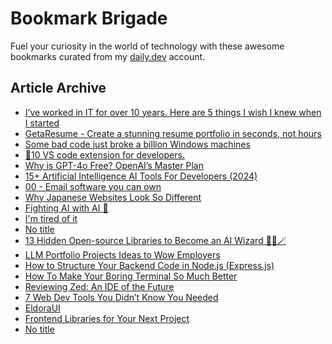 # Bookmark Brigade
Fuel your curiosity in the world of technology with these awesome bookmarks curated from my [daily.dev](https://app.daily.dev/Anmol-Baranwal) account.

## Article Archive

<!-- DAILY-DEV-BOOKMARKS:START -->
- [I’ve worked in IT for over 10 years. Here are 5 things I wish I knew when I started](https://app.daily.dev/posts/oJdMug7vN?utm_source=rss&utm_medium=bookmarks&utm_campaign=iWZFqWGzJuZ3TMf4ZW9aZ)
- [GetaResume - Create a stunning resume portfolio in seconds, not hours](https://app.daily.dev/posts/vL3ZIQ1Nu?utm_source=rss&utm_medium=bookmarks&utm_campaign=iWZFqWGzJuZ3TMf4ZW9aZ)
- [Some bad code just broke a billion Windows machines](https://app.daily.dev/posts/WWyvASV4m?utm_source=rss&utm_medium=bookmarks&utm_campaign=iWZFqWGzJuZ3TMf4ZW9aZ)
- [🤯10 VS code extension for developers.](https://app.daily.dev/posts/DUlx08fvq?utm_source=rss&utm_medium=bookmarks&utm_campaign=iWZFqWGzJuZ3TMf4ZW9aZ)
- [Why is GPT-4o Free? OpenAI’s Master Plan](https://app.daily.dev/posts/jK52vTSGs?utm_source=rss&utm_medium=bookmarks&utm_campaign=iWZFqWGzJuZ3TMf4ZW9aZ)
- [15+ Artificial Intelligence AI Tools For Developers &lpar;2024&rpar;](https://app.daily.dev/posts/YJI4bn5by?utm_source=rss&utm_medium=bookmarks&utm_campaign=iWZFqWGzJuZ3TMf4ZW9aZ)
- [00 - Email software you can own](https://app.daily.dev/posts/nNtEdBh0Z?utm_source=rss&utm_medium=bookmarks&utm_campaign=iWZFqWGzJuZ3TMf4ZW9aZ)
- [Why Japanese Websites Look So Different](https://app.daily.dev/posts/liCW6jvKb?utm_source=rss&utm_medium=bookmarks&utm_campaign=iWZFqWGzJuZ3TMf4ZW9aZ)
- [Fighting AI with AI 🥊](https://app.daily.dev/posts/VjFCyztDd?utm_source=rss&utm_medium=bookmarks&utm_campaign=iWZFqWGzJuZ3TMf4ZW9aZ)
- [I&#39;m tired of it](https://app.daily.dev/posts/0iIH0PVPe?utm_source=rss&utm_medium=bookmarks&utm_campaign=iWZFqWGzJuZ3TMf4ZW9aZ)
- [No title](https://app.daily.dev/posts/xtAT0X8Ln?utm_source=rss&utm_medium=bookmarks&utm_campaign=iWZFqWGzJuZ3TMf4ZW9aZ)
- [13 Hidden Open-source Libraries to Become an AI Wizard 🧙‍♂️🪄](https://app.daily.dev/posts/oBrFbv2p2?utm_source=rss&utm_medium=bookmarks&utm_campaign=iWZFqWGzJuZ3TMf4ZW9aZ)
- [LLM Portfolio Projects Ideas to Wow Employers](https://app.daily.dev/posts/15j3VZQxc?utm_source=rss&utm_medium=bookmarks&utm_campaign=iWZFqWGzJuZ3TMf4ZW9aZ)
- [How to Structure Your Backend Code in Node.js &lpar;Express.js&rpar;](https://app.daily.dev/posts/B1YyVSe3C?utm_source=rss&utm_medium=bookmarks&utm_campaign=iWZFqWGzJuZ3TMf4ZW9aZ)
- [How To Make Your Boring Terminal So Much Better](https://app.daily.dev/posts/6IjuzuplN?utm_source=rss&utm_medium=bookmarks&utm_campaign=iWZFqWGzJuZ3TMf4ZW9aZ)
- [Reviewing Zed: An IDE of the Future](https://app.daily.dev/posts/hyzA7PbBo?utm_source=rss&utm_medium=bookmarks&utm_campaign=iWZFqWGzJuZ3TMf4ZW9aZ)
- [7 Web Dev Tools You Didn’t Know You Needed](https://app.daily.dev/posts/mGNIlxrQ9?utm_source=rss&utm_medium=bookmarks&utm_campaign=iWZFqWGzJuZ3TMf4ZW9aZ)
- [EldoraUI](https://app.daily.dev/posts/pP0o8xYzh?utm_source=rss&utm_medium=bookmarks&utm_campaign=iWZFqWGzJuZ3TMf4ZW9aZ)
- [Frontend Libraries for Your Next Project](https://app.daily.dev/posts/Fi3CFgwtl?utm_source=rss&utm_medium=bookmarks&utm_campaign=iWZFqWGzJuZ3TMf4ZW9aZ)
- [No title](https://app.daily.dev/posts/CfjwEj0ms?utm_source=rss&utm_medium=bookmarks&utm_campaign=iWZFqWGzJuZ3TMf4ZW9aZ)
<!-- DAILY-DEV-BOOKMARKS:END -->
